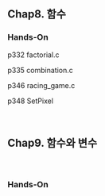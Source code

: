 ## Chap8. 함수



### Hands-On

p332 factorial.c  

p335 combination.c

p346 racing_game.c

p348 SetPixel



<br>



## Chap9. 함수와 변수

#### 

<br>



### Hands-On

